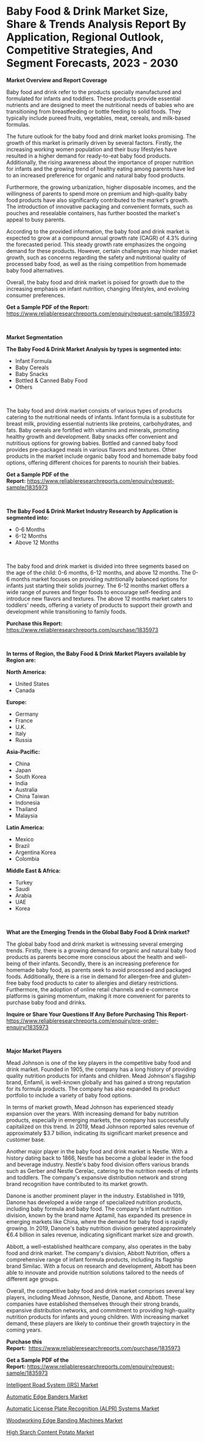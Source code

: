 <p><h1>Baby Food & Drink Market Size, Share & Trends Analysis Report By Application, Regional Outlook, Competitive Strategies, And Segment Forecasts, 2023 - 2030</h1></p><p><strong>Market Overview and Report Coverage</strong></p>
<p><p>Baby food and drink refer to the products specially manufactured and formulated for infants and toddlers. These products provide essential nutrients and are designed to meet the nutritional needs of babies who are transitioning from breastfeeding or bottle feeding to solid foods. They typically include pureed fruits, vegetables, meat, cereals, and milk-based formulas.</p><p>The future outlook for the baby food and drink market looks promising. The growth of this market is primarily driven by several factors. Firstly, the increasing working women population and their busy lifestyles have resulted in a higher demand for ready-to-eat baby food products. Additionally, the rising awareness about the importance of proper nutrition for infants and the growing trend of healthy eating among parents have led to an increased preference for organic and natural baby food products.</p><p>Furthermore, the growing urbanization, higher disposable incomes, and the willingness of parents to spend more on premium and high-quality baby food products have also significantly contributed to the market's growth. The introduction of innovative packaging and convenient formats, such as pouches and resealable containers, has further boosted the market's appeal to busy parents.</p><p>According to the provided information, the baby food and drink market is expected to grow at a compound annual growth rate (CAGR) of 4.3% during the forecasted period. This steady growth rate emphasizes the ongoing demand for these products. However, certain challenges may hinder market growth, such as concerns regarding the safety and nutritional quality of processed baby food, as well as the rising competition from homemade baby food alternatives.</p><p>Overall, the baby food and drink market is poised for growth due to the increasing emphasis on infant nutrition, changing lifestyles, and evolving consumer preferences.</p></p>
<p><strong>Get a Sample PDF of the Report:</strong> <a href="https://www.reliableresearchreports.com/enquiry/request-sample/1835973">https://www.reliableresearchreports.com/enquiry/request-sample/1835973</a></p>
<p>&nbsp;</p>
<p><strong>Market Segmentation</strong></p>
<p><strong>The Baby Food & Drink Market Analysis by types is segmented into:</strong></p>
<p><ul><li>Infant Formula</li><li>Baby Cereals</li><li>Baby Snacks</li><li>Bottled & Canned Baby Food</li><li>Others</li></ul></p>
<p>&nbsp;</p>
<p><p>The baby food and drink market consists of various types of products catering to the nutritional needs of infants. Infant formula is a substitute for breast milk, providing essential nutrients like proteins, carbohydrates, and fats. Baby cereals are fortified with vitamins and minerals, promoting healthy growth and development. Baby snacks offer convenient and nutritious options for growing babies. Bottled and canned baby food provides pre-packaged meals in various flavors and textures. Other products in the market include organic baby food and homemade baby food options, offering different choices for parents to nourish their babies.</p></p>
<p><strong>Get a Sample PDF of the Report:</strong>&nbsp;<a href="https://www.reliableresearchreports.com/enquiry/request-sample/1835973">https://www.reliableresearchreports.com/enquiry/request-sample/1835973</a></p>
<p>&nbsp;</p>
<p><strong>The Baby Food & Drink Market Industry Research by Application is segmented into:</strong></p>
<p><ul><li>0-6 Months</li><li>6-12 Months</li><li>Above 12 Months</li></ul></p>
<p>&nbsp;</p>
<p><p>The baby food and drink market is divided into three segments based on the age of the child: 0-6 months, 6-12 months, and above 12 months. The 0-6 months market focuses on providing nutritionally balanced options for infants just starting their solids journey. The 6-12 months market offers a wide range of purees and finger foods to encourage self-feeding and introduce new flavors and textures. The above 12 months market caters to toddlers' needs, offering a variety of products to support their growth and development while transitioning to family foods.</p></p>
<p><strong>Purchase this Report:</strong>&nbsp; <a href="https://www.reliableresearchreports.com/purchase/1835973">https://www.reliableresearchreports.com/purchase/1835973</a></p>
<p>&nbsp;</p>
<p><strong>In terms of Region, the Baby Food & Drink Market Players available by Region are:</strong></p>
<p>
    <p> <strong> North America: </strong>
        <ul>
            <li>United States</li>
            <li>Canada</li>
        </ul>
        </p> 
    <p> <strong> Europe: </strong>
        <ul>
            <li>Germany</li>
            <li>France</li>
            <li>U.K.</li>
            <li>Italy</li>
            <li>Russia</li>
        </ul>
        </p> 
    <p> <strong> Asia-Pacific: </strong>
        <ul>
            <li>China</li>
            <li>Japan</li>
            <li>South Korea</li>
            <li>India</li>
            <li>Australia</li>
            <li>China Taiwan</li>
            <li>Indonesia</li>
            <li>Thailand</li>
            <li>Malaysia</li>
        </ul>
        </p> 
    <p> <strong> Latin America: </strong>
        <ul>
            <li>Mexico</li>
            <li>Brazil</li>
            <li>Argentina Korea</li>
            <li>Colombia</li>
        </ul>
        </p> 
    <p> <strong> Middle East & Africa: </strong>
        <ul>
            <li>Turkey</li>
            <li>Saudi</li>
            <li>Arabia</li>
            <li>UAE</li>
            <li>Korea</li>
        </ul>
    </p>
    </p>
<p>&nbsp;</p>
<p><strong>What are the Emerging Trends in the Global Baby Food & Drink market?</strong></p>
<p><p>The global baby food and drink market is witnessing several emerging trends. Firstly, there is a growing demand for organic and natural baby food products as parents become more conscious about the health and well-being of their infants. Secondly, there is an increasing preference for homemade baby food, as parents seek to avoid processed and packaged foods. Additionally, there is a rise in demand for allergen-free and gluten-free baby food products to cater to allergies and dietary restrictions. Furthermore, the adoption of online retail channels and e-commerce platforms is gaining momentum, making it more convenient for parents to purchase baby food and drinks.</p></p>
<p><strong>Inquire or Share Your Questions If Any Before Purchasing This Report</strong>- <a href="https://www.reliableresearchreports.com/enquiry/pre-order-enquiry/1835973">https://www.reliableresearchreports.com/enquiry/pre-order-enquiry/1835973</a></p>
<p>&nbsp;</p>
<p><strong>Major Market Players</strong></p>
<p><p>Mead Johnson is one of the key players in the competitive baby food and drink market. Founded in 1905, the company has a long history of providing quality nutrition products for infants and children. Mead Johnson's flagship brand, Enfamil, is well-known globally and has gained a strong reputation for its formula products. The company has also expanded its product portfolio to include a variety of baby food options.</p><p>In terms of market growth, Mead Johnson has experienced steady expansion over the years. With increasing demand for baby nutrition products, especially in emerging markets, the company has successfully capitalized on this trend. In 2019, Mead Johnson reported sales revenue of approximately $3.7 billion, indicating its significant market presence and customer base.</p><p>Another major player in the baby food and drink market is Nestle. With a history dating back to 1866, Nestle has become a global leader in the food and beverage industry. Nestle's baby food division offers various brands such as Gerber and Nestle Cerelac, catering to the nutrition needs of infants and toddlers. The company's expansive distribution network and strong brand recognition have contributed to its market growth.</p><p>Danone is another prominent player in the industry. Established in 1919, Danone has developed a wide range of specialized nutrition products, including baby formula and baby food. The company's infant nutrition division, known by the brand name Aptamil, has expanded its presence in emerging markets like China, where the demand for baby food is rapidly growing. In 2019, Danone's baby nutrition division generated approximately €6.4 billion in sales revenue, indicating significant market size and growth.</p><p>Abbott, a well-established healthcare company, also operates in the baby food and drink market. The company's division, Abbott Nutrition, offers a comprehensive range of infant formula products, including its flagship brand Similac. With a focus on research and development, Abbott has been able to innovate and provide nutrition solutions tailored to the needs of different age groups.</p><p>Overall, the competitive baby food and drink market comprises several key players, including Mead Johnson, Nestle, Danone, and Abbott. These companies have established themselves through their strong brands, expansive distribution networks, and commitment to providing high-quality nutrition products for infants and young children. With increasing market demand, these players are likely to continue their growth trajectory in the coming years.</p></p>
<p><strong>Purchase this Report:</strong>&nbsp;&nbsp;<a href="https://www.reliableresearchreports.com/purchase/1835973">https://www.reliableresearchreports.com/purchase/1835973</a></p>
<p></p>
<p><strong>Get a Sample PDF of the Report:</strong>&nbsp;<a href="https://www.reliableresearchreports.com/enquiry/request-sample/1835973">https://www.reliableresearchreports.com/enquiry/request-sample/1835973</a></p>
<p><p><a href="https://github.com/melchekhinf/Market-Research-Report-List-1/blob/main/intelligent-road-system-irs-market.md">Intelligent Road System (IRS) Market</a></p><p><a href="https://www.linkedin.com/pulse/automatic-edge-banders-market-size-share-global-analysis-report/">Automatic Edge Banders Market</a></p><p><a href="https://github.com/merzlyukov93/Market-Research-Report-List-1/blob/main/automatic-license-plate-recognition-alpr-systems-market.md">Automatic License Plate Recognition (ALPR) Systems Market</a></p><p><a href="https://www.linkedin.com/pulse/woodworking-edge-banding-machines-market-share-amp-new-trends/">Woodworking Edge Banding Machines Market</a></p><p><a href="https://medium.com/@theomorar2000/high-starch-content-potato-market-analysis-and-sze-forecasted-for-period-from-2023-to-2030-30e0d21ecf26">High Starch Content Potato Market</a></p></p>